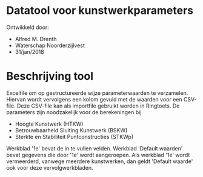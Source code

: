 # Datatool voor kunstwerkparameters

Ontwikkeld door: 
* Alfred M. Drenth
* Waterschap Noorderzijlvest
* 31/jan/2018


# Beschrijving tool

Excelfile om op gestructureerde wijze parameterwaarden te verzamelen. Hiervan wordt vervolgens een kolom gevuld met de waarden voor een CSV-file. Deze CSV-file kan als importfile gebruikt worden in Ringtoets. De parameters zijn noodzakelijk voor de berekeningen bij

* Hoogte Kunstwerk (HTKW)
* Betrouwbaarheid Sluiting Kunstwerk (BSKW)
* Sterkte en Stabiliteit Puntconstructies (STKWp)

Werkblad '1e' bevat de in  te vullen velden.
Werkblad 'Default waarden' bevat gegevens die door '1e' wordt aangeroepen. Als werkblad '1e' wordt vermeerderd, vanwege meerdere kunstwerken, dan geldt 'Default waarde' ook voor deze vervolgwerkbladen.
